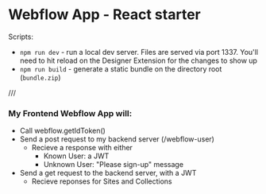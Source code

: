 # Webflow App - React starter

Scripts:
- `npm run dev` - run a local dev server. Files are served via port 1337. You'll need to hit reload on the Designer Extension for the changes to show up
- `npm run build` - generate a static bundle on the directory root (`bundle.zip`)

///
### My Frontend Webflow App will:

- Call webflow.getIdToken()
- Send a post request to my backend server (/webflow-user)
  - Recieve a response with either
    - Known User: a JWT
    - Unknown User: "Please sign-up" message
- Send a get request to the backend server, with a JWT
  - Recieve reponses for Sites and Collections